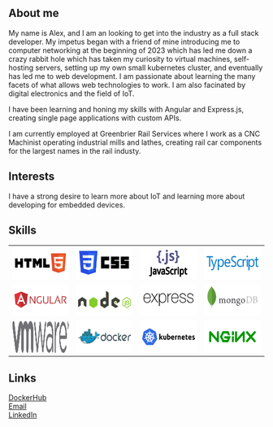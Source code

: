 

## About me
My name is Alex, and I am an looking to get into the industry as a full stack developer. My impetus began with a friend of mine introducing me to computer networking at the beginning of 2023 which has led me down a crazy rabbit hole which has taken my curiosity to virtual machines, self-hosting servers, setting up my own small kubernetes cluster, and eventually has led me to web development. I am passionate about learning the many facets of what allows web technologies to work. I am also facinated by digital electronics and the field of IoT.

I have been learning and honing my skills with Angular and Express.js, creating single page applications with custom APIs.

I am currently employed at Greenbrier Rail Services where I work as a CNC Machinist operating industrial mills and lathes, creating rail car components for the largest names in the rail industy.


## Interests
I have a strong desire to learn more about IoT and learning more about developing for embedded devices.

## Skills
<table>
  <tbody>
    <tr valign="center">
      <td width="20%" align="center">
        <img height="64px" src="images/w3_html5.svg">
      </td>
      <td width="20%" align="center">
        <img height="64px" src="images/w3_css.svg">
      </td>
      <td width="20%" align="center">
        <img height="64px" src="images/javascript.svg">
      </td>
      <td width="20%" align="center">
       <img height="64px" src="images/typescript.svg">
      </td>
    </tr>
    <tr valign="center">
      <td width="20%" align="center">
        <img height="64px" src="images/angular.svg">
      </td>
      <td width="20%" align="center">
        <img height="64px" src="images/nodejs.svg">
      </td>
      <td width="20%" align="center">
        <img height="64px" src="images/expressjs.svg">
      </td>
      <td width="20%" align="center">
        <img height="64px" src="images/mongodb.svg">
      </td>
    </tr>
    <tr valign="center">
      <td width="20%" align="center">
        <img height="64px" src="images/vmware.svg">
      </td>
      <td width="20%" align="center">
        <img height="64px" src="images/docker.svg">
      </td>
      <td width="20%" align="center">
        <img height="64px" src="images/kubernetes.svg">
      </td>
       <td width="20%" align="center">
        <img height="64px" src="images/nginx.svg">
      </td>
    </tr>
  </tbody>
</table>


## Links
[DockerHub](https://hub.docker.com/u/alexmantzdev) <br />
[Email](alex.mantz@yahoo.com) <br />
[LinkedIn](https://www.linkedin.com/in/james-mantz-942546138?lipi=urn%3Ali%3Apage%3Ad_flagship3_profile_view_base_contact_details%3BOpTf%2BiY%2BSni7yIQMxo8uaA%3D%3D)

<!--
**AlexMantzDev/AlexMantzDev** is a ✨ _special_ ✨ repository because its `README.md` (this file) appears on your GitHub profile.

Here are some ideas to get you started:

- 🔭 I’m currently working on ...
- 🌱 I’m currently learning ...
- 👯 I’m looking to collaborate on ...
- 🤔 I’m looking for help with ...
- 💬 Ask me about ...
- 📫 How to reach me: ...
- 😄 Pronouns: ...
- ⚡ Fun fact: ...
-->
